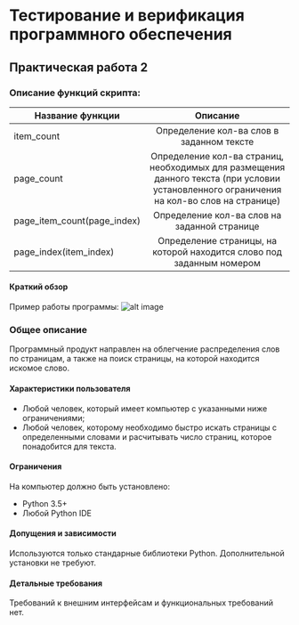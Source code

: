 Тестирование и верификация программного обеспечения
===
## Практическая работа 2
### Описание функций скрипта:
|Название функции | Описание |
| ------------- |:-------------:|
| item_count | Определение кол-ва слов в заданном тексте
| page_count | Определение кол-ва страниц, необходимых для размещения данного текста (при условии установленного ограничения на кол-во слов на странице)
| page_item_count(page_index) | Определение кол-ва слов на заданной странице
| page_index(item_index) | Определение страницы, на которой находится слово под заданным номером
#### Краткий обзор

Пример работы программы:
![alt image]([/Users/macbook/Desktop/ТВПО/test.png](https://github.com/VoLuIcHiK/testing-n-verification/blob/master/test.png))

    
### Общее описание

Программный продукт направлен на облегчение распределения слов по страницам, а также на поиск страницы, на которой находится искомое слово.

#### Характеристики пользователя

- Любой человек, который имеет компьютер с указанными ниже ограничениями;
- Любой человек, которому необходимо быстро искать страницы с определенными словами и расчитывать число страниц, которое понадобится для текста.

#### Ограничения

На компьютер должно быть установлено:

- Python 3.5+
- Любой Python IDE

#### Допущения и зависимости

Используются только стандарные библиотеки Python. Дополнительной установки не требуют.

#### Детальные требования

Требований к внешним интерфейсам и функциональных требований нет.
